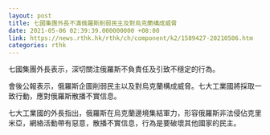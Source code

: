 ```yaml
---
layout: post
title: 七國集團外長不滿俄羅斯削弱民主及對烏克蘭構成威脅
date: 2021-05-06 02:39:39.000000000 +08:00
link: https://news.rthk.hk/rthk/ch/component/k2/1589427-20210506.htm
categories: rthk
---
```


七國集團外長表示，深切關注俄羅斯不負責任及引致不穩定的行為。

會後公報表示，俄羅斯企圖削弱民主以及對烏克蘭構成威脅。七大工業國將採取一致行動，應對俄羅斯散播不實信息。

七大工業國的外長指出，俄羅斯在烏克蘭邊境集結軍力，形容俄羅斯非法侵佔克里米亞，網絡活動帶有惡意，散播不實信息，行為是要破壞其他國家的民主。
